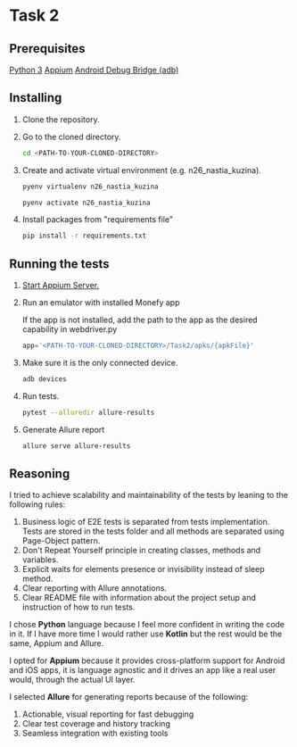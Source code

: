 # Task 2

## Prerequisites

[Python 3](https://www.python.org/downloads/)
[Appium](https://appium.io/docs/en/latest/quickstart/install/)
[Android Debug Bridge (adb)](https://developer.android.com/studio/command-line/adb)

## Installing

1. Clone the repository.
1. Go to the cloned directory.

   ```bash
   cd <PATH-TO-YOUR-CLONED-DIRECTORY>
   ```

1. Create and activate virtual environment (e.g. n26_nastia_kuzina).

   ```bash
   pyenv virtualenv n26_nastia_kuzina
   ```

   ```bash
   pyenv activate n26_nastia_kuzina
   ```

1. Install packages from "requirements file"

   ```bash
   pip install -r requirements.txt
   ```

## Running the tests

1. [Start Appium Server.](https://appium.io/docs/en/latest/quickstart/install/#starting-appium)
1. Run an emulator with installed Monefy app

   If the app is not installed,
   add the path to the app as the desired capability in webdriver.py

   ```python
   app='<PATH-TO-YOUR-CLONED-DIRECTORY>/Task2/apks/{apkFile}'
   ```

1. Make sure it is the only connected device.

   ```bash
   adb devices
   ```

1. Run tests.

   ```bash
   pytest --alluredir allure-results
   ```

1. Generate Allure report

   ```bash
   allure serve allure-results
   ```

## Reasoning

I tried to achieve scalability and maintainability of the tests by leaning to the following rules:

1. Business logic of E2E tests is separated from tests implementation. \
   Tests are stored in the tests folder and all methods are separated using Page-Object pattern.
1. Don't Repeat Yourself principle in creating classes, methods and variables.
1. Explicit waits for elements presence or invisibility instead of sleep method.
1. Clear reporting with Allure annotations.
1. Clear README file with information about the project setup and instruction of how to run tests.

I chose **Python** language because I feel more confident in writing the code in it. If I have more time I would rather use **Kotlin** but the rest would be the same, Appium and Allure.

I opted for **Appium** because it provides cross-platform support for Android and iOS apps, it is language agnostic and it drives an app like a real user would, through the actual UI layer.

I selected **Allure** for generating reports because of the following:

1. Actionable, visual reporting for fast debugging
1. Clear test coverage and history tracking
1. Seamless integration with existing tools
